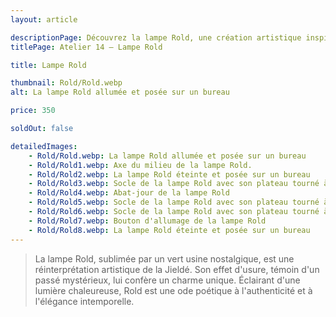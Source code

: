 ```yaml
---
layout: article

descriptionPage: Découvrez la lampe Rold, une création artistique inspirée de la Jieldé, au charme unique et intemporel. Son vert usine nostalgique et son effet d'usure captivant apportent une touche d'authenticité à votre intérieur. Laissez-vous séduire par sa lumière chaleureuse et poétique.
titlePage: Atelier 14 — Lampe Rold

title: Lampe Rold

thumbnail: Rold/Rold.webp
alt: La lampe Rold allumée et posée sur un bureau

price: 350

soldOut: false

detailedImages:
    - Rold/Rold.webp: La lampe Rold allumée et posée sur un bureau
    - Rold/Rold1.webp: Axe du milieu de la lampe Rold.
    - Rold/Rold2.webp: La lampe Rold éteinte et posée sur un bureau
    - Rold/Rold3.webp: Socle de la lampe Rold avec son plateau tourné à 45°.
    - Rold/Rold4.webp: Abat-jour de la lampe Rold
    - Rold/Rold5.webp: Socle de la lampe Rold avec son plateau tourné à 45°.
    - Rold/Rold6.webp: Socle de la lampe Rold avec son plateau tourné à 185°.
    - Rold/Rold7.webp: Bouton d'allumage de la lampe Rold
    - Rold/Rold8.webp: La lampe Rold éteinte et posée sur un bureau
---
```

> La lampe Rold, sublimée par un vert usine nostalgique, est une réinterprétation artistique de la Jieldé. Son effet d'usure, témoin d'un passé mystérieux, lui confère un charme unique. Éclairant d'une lumière chaleureuse, Rold est une ode poétique à l'authenticité et à l'élégance intemporelle.